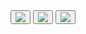 <html>
  <head>
    <link rel="stylesheet" href="https://maxst.icons8.com/vue-static/landings/line-awesome/line-awesome/1.3.0/css/line-awesome.min.css">
    <!-- Required meta tags -->    <meta name="viewport" content="width=device-width, initial-scale=1">
    <!-- Bootstrap CSS -->
    <link rel="stylesheet" href="https://cdn.jsdelivr.net/npm/bootstrap@5.2.1/dist/css/bootstrap.rtl.min.css" integrity="sha384-OXTEbYDqaX2ZY/BOaZV/yFGChYHtrXH2nyXJ372n2Y8abBhrqacCEe+3qhSHtLjy" crossorigin="anonymous">
    <title> Guess the button </title>
  </head>
  <button type="button" id="Button1" class="btn btn-dark" ><img src="https://img.icons8.com/external-those-icons-lineal-color-those-icons/24/000000/external-button-video-games-those-icons-lineal-color-those-icons.png"/></button>
  <button type="button" id="Button2" class="btn btn-dark" onclick="return Castigator();"><img src="https://img.icons8.com/external-those-icons-lineal-color-those-icons/24/000000/external-button-video-games-those-icons-lineal-color-those-icons.png"/></button>
  <button type="button" id="Button3" class="btn btn-dark" ><img src="https://img.icons8.com/external-those-icons-lineal-color-those-icons/24/000000/external-button-video-games-those-icons-lineal-color-those-icons.png"/></button>
  <script>
    function Castigator() {
        alert("Castigator");
        return false;
    }
</script>
</html>
